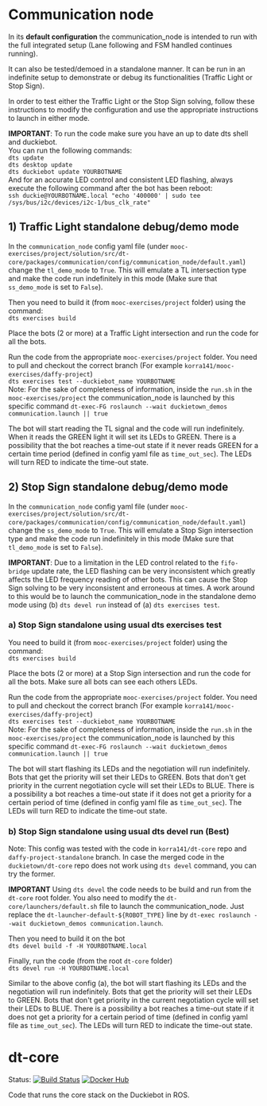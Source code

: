 
# Communication node

In its **default configuration** the communication_node is intended to run with the full integrated setup (Lane following and FSM handled continues running).  

It can also be tested/demoed in a standalone manner. It can be run in an indefinite setup to demonstrate or debug its functionalities (Traffic Light or Stop Sign).  

In order to test either the Traffic Light or the Stop Sign solving, follow these instructions to modify the configuration and use the appropriate instructions to launch in either mode.  

**IMPORTANT**:
To run the code make sure you have an up to date dts shell and duckiebot.  
You can run the following commands:  
`dts update`  
`dts desktop update`  
`dts duckiebot update YOURBOTNAME`  
And for an accurate LED control and consistent LED flashing, always execute the following command after the bot has been reboot:  
`ssh duckie@YOURBOTNAME.local "echo '400000' | sudo tee /sys/bus/i2c/devices/i2c-1/bus_clk_rate"`  


## 1) Traffic Light standalone debug/demo mode  

In the `communication_node` config yaml file (under `mooc-exercises/project/solution/src/dt-core/packages/communication/config/communication_node/default.yaml`) change the `tl_demo_mode` to `True`. This will emulate a TL intersection type and make the code run indefinitely in this mode (Make sure that `ss_demo_mode` is set to `False`).  

Then you need to build it (from `mooc-exercises/project` folder) using the command:  
`dts exercises build`  

Place the bots (2 or more) at a Traffic Light intersection and run the code for all the bots. 

Run the code from the appropriate `mooc-exercises/project` folder. You need to pull and checkout the correct branch (For example `korra141/mooc-exercises/daffy-project`)  
`dts exercises test --duckiebot_name YOURBOTNAME`  
Note: For the sake of completeness of information, inside the `run.sh` in the `mooc-exercises/project` the communication_node is launched by this specific command `dt-exec-FG roslaunch --wait duckietown_demos communication.launch || true`  

The bot will start reading the TL signal and the code will run indefinitely. When it reads the GREEN light it will set its LEDs to GREEN. There is a possibility that the bot reaches a time-out state if it never reads GREEN for a certain time period (defined in config yaml file as `time_out_sec`). The LEDs will turn RED to indicate the time-out state.  


## 2) Stop Sign standalone debug/demo mode  

In the `communication_node` config yaml file (under `mooc-exercises/project/solution/src/dt-core/packages/communication/config/communication_node/default.yaml`) change the `ss_demo_mode` to `True`. This will emulate a Stop Sign intersection type and make the code run indefinitely in this mode (Make sure that `tl_demo_mode` is set to `False`).  

**IMPORTANT**: Due to a limitation in the LED control related to the `fifo-bridge` update rate, the LED flashing can be very inconsistent which greatly affects the LED frequency reading of other bots. This can cause the Stop Sign solving to be very inconsistent and erroneous at times. A work around to this would be to launch the communication_node in the standalone demo mode using (b) `dts devel run` instead of (a) `dts exercises test`.


### a) Stop Sign standalone using usual dts exercises test  
You need to build it (from `mooc-exercises/project` folder) using the command:  
`dts exercises build`  

Place the bots (2 or more) at a Stop Sign intersection and run the code for all the bots. Make sure all bots can see each others LEDs.

Run the code from the appropriate `mooc-exercises/project` folder. You need to pull and checkout the correct branch (For example `korra141/mooc-exercises/daffy-project`)  
`dts exercises test --duckiebot_name YOURBOTNAME`  
Note: For the sake of completeness of information, inside the `run.sh` in the `mooc-exercises/project` the communication_node is launched by this specific command `dt-exec-FG roslaunch --wait duckietown_demos communication.launch || true`  

The bot will start flashing its LEDs and the negotiation will run indefinitely. Bots that get the priority will set their LEDs to GREEN. Bots that don't get priority in the current negotiation cycle will set their LEDs to BLUE. There is a possibility a bot reaches a time-out state if it does not get a priority for a certain period of time (defined in config yaml file as `time_out_sec`). The LEDs will turn RED to indicate the time-out state.  


### b) Stop Sign standalone using usual dts devel run (Best)  
Note: This config was tested with the code in `korra141/dt-core` repo and `daffy-project-standalone` branch. In case the merged code in the `duckietown/dt-core` repo does not work using `dts devel` command, you can try the former.   

**IMPORTANT** Using `dts devel` the code needs to be build and run from the `dt-core` root folder. You also need to modify the `dt-core/launchers/default.sh` file to launch the communication_node. Just replace the `dt-launcher-default-${ROBOT_TYPE}` line by `dt-exec roslaunch --wait duckietown_demos communication.launch`.  

Then you need to build it on the bot  
`dts devel build -f -H YOURBOTNAME.local`   

Finally, run the code (from the root `dt-core` folder)  
`dts devel run -H YOURBOTNAME.local`  

Similar to the above config (a), the bot will start flashing its LEDs and the negotiation will run indefinitely. Bots that get the priority will set their LEDs to GREEN. Bots that don't get priority in the current negotiation cycle will set their LEDs to BLUE. There is a possibility a bot reaches a time-out state if it does not get a priority for a certain period of time (defined in config yaml file as `time_out_sec`). The LEDs will turn RED to indicate the time-out state.  


# dt-core

Status:
[![Build Status](https://ci.duckietown.org/buildStatus/icon?job=Docker+Autobuild+-+ente+-+dt-core)](https://ci.duckietown.org/job/Docker%20Autobuild%20-%20ente%20-%20dt-core/)
[![Docker Hub](https://img.shields.io/docker/pulls/duckietown/dt-core.svg)](https://hub.docker.com/r/duckietown/dt-core)


Code that runs the core stack on the Duckiebot in ROS.
